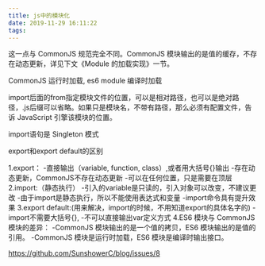```yaml
---
title: js中的模块化
date: 2019-11-29 16:11:22
tags:
---
```


这一点与 CommonJS 规范完全不同。CommonJS 模块输出的是值的缓存，不存在动态更新，详见下文《Module 的加载实现》一节。

CommonJS 运行时加载, es6 module 编译时加载 

import后面的from指定模块文件的位置，可以是相对路径，也可以是绝对路径，.js后缀可以省略。如果只是模块名，不带有路径，那么必须有配置文件，告诉 JavaScript 引擎该模块的位置。

import语句是 Singleton 模式

export和export default的区别


1.export：
   -直接输出（variable, function, class）,或者用大括号{}输出
   -存在动态更新，CommonJS不存在动态更新
   -可以在任何位置，只是需要在顶层
2.import:（静态执行）
   -引入的variable是只读的，引入对象可以改变，不建议更改
   -由于import是静态执行，所以不能使用表达式和变量
   -import命令具有提升效果
3.export default:(用来解决，import的时候，不用知道export的具体名字的)
   -import不需要大括号{},
   -不可以直接输出var定义方式
4.ES6 模块与 CommonJS 模块的差异：
   -CommonJS 模块输出的是一个值的拷贝，ES6 模块输出的是值的引用。
   -CommonJS 模块是运行时加载，ES6 模块是编译时输出接口。


   https://github.com/SunshowerC/blog/issues/8